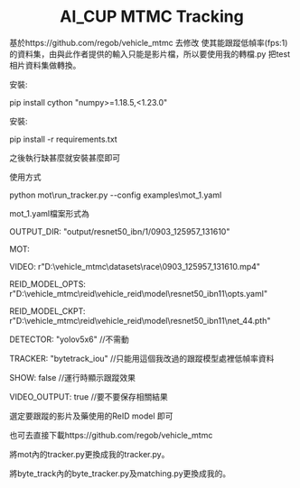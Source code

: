 <h1 align="center"> AI_CUP MTMC Tracking</h1>

基於https://github.com/regob/vehicle_mtmc 去修改 使其能跟蹤低幀率(fps:1)的資料集，由與此作者提供的輸入只能是影片檔，所以要使用我的轉檔.py 把test相片資料集做轉換。

安裝:

pip install cython "numpy>=1.18.5,<1.23.0"

安裝:

pip install -r requirements.txt

之後執行缺甚麼就安裝甚麼即可
  

使用方式 

python mot\run_tracker.py --config examples\mot_1.yaml


mot_1.yaml檔案形式為

OUTPUT_DIR: "output/resnet50_ibn/1/0903_125957_131610"

MOT:

  VIDEO: r"D:\vehicle_mtmc\datasets\race\0903_125957_131610.mp4"
  
  REID_MODEL_OPTS: r"D:\vehicle_mtmc\reid\vehicle_reid\model\resnet50_ibn11\opts.yaml"
  
  REID_MODEL_CKPT: r"D:\vehicle_mtmc\reid\vehicle_reid\model\resnet50_ibn11\net_44.pth"
  
  DETECTOR: "yolov5x6"      //不需動
  
  TRACKER: "bytetrack_iou"  //只能用這個我改過的跟蹤模型處裡低幀率資料 
  
  SHOW: false               //運行時顯示跟蹤效果
  
  VIDEO_OUTPUT: true        //要不要保存相關結果

  
  選定要跟蹤的影片及藥使用的ReID model 即可


也可去直接下載https://github.com/regob/vehicle_mtmc

將mot內的tracker.py更換成我的tracker.py。

將byte_track內的byte_tracker.py及matching.py更換成我的。
  
